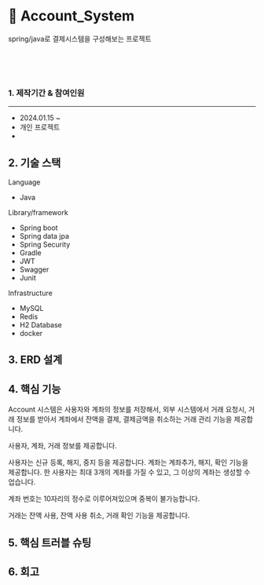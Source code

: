 # 💸 Account_System

spring/java로 결제시스템을 구성해보는 프로젝트

<br/><br/><br/>

### 1. 제작기간 & 참여인원
---
- 2024.01.15 ~ 
- 개인 프로젝트
- 



## 2. 기술 스택

Language
- Java

Library/framework
- Spring boot
- Spring data jpa
- Spring Security
- Gradle
- JWT
- Swagger
- Junit

Infrastructure
- MySQL
- Redis
- H2 Database
- docker



## 3. ERD 설계



## 4. 핵심 기능

Account 시스템은 사용자와 계좌의 정보를 저장해서, 외부 시스템에서 거래 요청시, 거래 정보를 받아서 계좌에서 잔액을 결제, 결제금액을 취소하는 거래 관리 기능을 제공합니다.

사용자, 계좌, 거래 정보를 제공합니다.

사용자는 신규 등록, 해지, 중지 등을 제공합니다.
계좌는 계좌추가, 해지, 확인 기능을 제공합니다. 
한 사용자는 최대 3개의 계좌를 가질 수 있고, 그 이상의 계좌는 생성할 수 업습니다.

계좌 번호는 10자리의 정수로 이루어져있으며 중복이 불가능합니다. 

거래는 잔액 사용, 잔액 사용 취소, 거래 확인 기능을 제공합니다.



## 5. 핵심 트러블 슈팅




## 6. 회고






